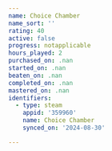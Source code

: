 ```yaml
---
name: Choice Chamber
name_sort: ''
rating: 40
active: false
progress: notapplicable
hours_played: 2
purchased_on: .nan
started_on: .nan
beaten_on: .nan
completed_on: .nan
mastered_on: .nan
identifiers:
  - type: steam
    appid: '359960'
    name: Choice Chamber
    synced_on: '2024-08-30'

---
```

